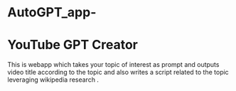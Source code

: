 # AutoGPT_app-
# YouTube GPT Creator
   This is webapp which takes your topic of interest as prompt and outputs 
   video title according to the topic and also writes a script related to the topic 
   leveraging wikipedia research . 
